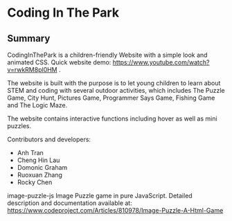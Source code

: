 # Coding In The Park

## Summary
CodingInThePark is a children-friendly Website with a simple look and animated CSS. 
Quick website demo: https://www.youtube.com/watch?v=rwkRM8pl0HM .

The website is built with the purpose is to let young children to learn about STEM and coding with several outdoor activities, which includes The Puzzle Game, City Hunt, Pictures Game, Programmer Says Game, Fishing Game and The Logic Maze.

The website contains interactive functions including hover as well as mini puzzles.

Contributors and developers:
- Anh Tran
- Cheng Hin Lau
- Domonic Graham
- Ruoxuan Zhang
- Rocky Chen


image-puzzle-js
Image Puzzle game in pure JavaScript.
Detailed description and documentation available at: https://www.codeproject.com/Articles/810978/Image-Puzzle-A-Html-Game
